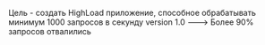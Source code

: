 Цель - создать HighLoad приложение, способное обрабатывать минимум 1000 запросов в секунду
version 1.0 ---> Более 90% запросов отвалились
